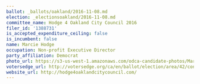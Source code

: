 ```yaml
---
ballot: _ballots/oakland/2016-11-08.md
election: _electionsoakland/2016-11-08.md
committee_name: Hodge 4 Oakland City Council 2016
filer_id: '1388731'
is_accepted_expenditure_ceiling: false
is_incumbent: false
name: Marcie Hodge
occupation: Non-profit Executive Director
party_affiliation: Democrat
photo_url: https://s3-us-west-1.amazonaws.com/odca-candidate-photos/Marcie-Hodge.png
votersedge_url: http://votersedge.org/ca/en/ballot/election/area/42/contests/contest/13238/candidate/130761?&county=Alameda%20County&election_authority_id=1
website_url: http://hodge4oaklandcitycouncil.com/
---
```

